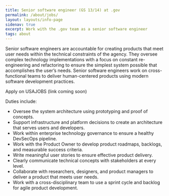 ```yaml
---
title: Senior software engineer (GS 13/14) at .gov
permalink: /about/jobs/
layout: layouts/info-page
sidenav: true
excerpt: Work with the .gov team as a senior software engineer
tags: about
---
```

  
Senior software engineers are accountable for creating products that meet user needs within the technical constraints of the agency. They oversee complex technology implementations with a focus on constant re-engineering and refactoring to ensure the simplest system possible that accomplishes the user’s needs. Senior software engineers work on cross-functional teams to deliver human-centered products using modern software development practices.

Apply on USAJOBS (link coming soon)

Duties include:
- Oversee the system architecture using prototyping and proof of concepts.
- Support infrastructure and platform decisions to create an architecture that serves users and developers.
- Work within enterprise technology governance to ensure a healthy DevSecOps pipeline.
- Work with the Product Owner to develop product roadmaps, backlogs, and measurable success criteria. 
- Write meaningful user stories to ensure effective product delivery.
- Clearly communicate technical concepts with stakeholders at every level.
- Collaborate with researchers, designers, and product managers to deliver a product that meets user needs.
- Work with a cross-disciplinary team to use a sprint cycle and backlog for agile product development.
